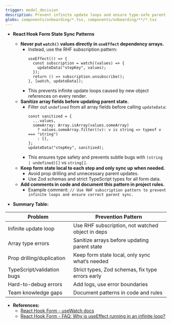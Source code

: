 ```yaml
---
trigger: model_decision
description: Prevent infinite update loops and ensure type-safe parent-child form state sync with React Hook Form in onboarding flows
globs: components/onboarding/*.tsx, components/onboarding/**/*.tsx
---
```


- **React Hook Form State Sync Patterns**

  - **Never put `watch()` values directly in `useEffect` dependency arrays.**
    - Instead, use the RHF subscription pattern:
      ```tsx
      useEffect(() => {
        const subscription = watch((values) => {
          updateData("stepKey", values);
        });
        return () => subscription.unsubscribe();
      }, [watch, updateData]);
      ```
    - This prevents infinite update loops caused by new object references on every render.
  - **Sanitize array fields before updating parent state.**
    - Filter out `undefined` from all array fields before calling `updateData`:
      ```tsx
      const sanitized = {
        ...values,
        someArray: Array.isArray(values.someArray)
          ? values.someArray.filter((v): v is string => typeof v === "string")
          : [],
      };
      updateData("stepKey", sanitized);
      ```
    - This ensures type safety and prevents subtle bugs with `(string | undefined)[]` vs `string[]`.
  - **Keep form state local to each step and only sync up when needed.**
    - Avoid prop drilling and unnecessary parent updates.
    - Use Zod schemas and strict TypeScript types for all form data.
  - **Add comments in code and document this pattern in project rules.**
    - Example comment:
      `// Use RHF subscription pattern to prevent infinite loops and ensure correct parent sync.`

- **Summary Table:**

| Problem                    | Prevention Pattern                               |
| -------------------------- | ------------------------------------------------ |
| Infinite update loop       | Use RHF subscription, not watched object in deps |
| Array type errors          | Sanitize arrays before updating parent state     |
| Prop drilling/duplication  | Keep form state local, only sync what’s needed   |
| TypeScript/validation bugs | Strict types, Zod schemas, fix type errors early |
| Hard-to-debug errors       | Add logs, use error boundaries                   |
| Team knowledge gaps        | Document patterns in code and rules              |

- **References:**
  - [React Hook Form - useWatch docs](https://react-hook-form.com/docs/usewatch)
  - [React Hook Form - FAQ: Why is useEffect running in an infinite loop?](https://react-hook-form.com/faqs#WhyisuseEffectrunninginaninfiniteloop)
